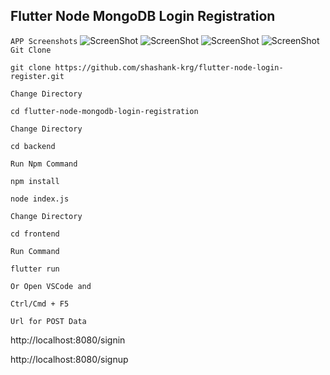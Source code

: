 ## Flutter Node MongoDB Login Registration
`APP Screenshots`
![ScreenShot](https://github.com/shashank-krg/flutter-node-login-register/blob/main/AppScreenshots/Splash.png)
![ScreenShot](https://github.com/shashank-krg/flutter-node-login-register/blob/main/AppScreenshots/Register.png)
![ScreenShot](https://github.com/shashank-krg/flutter-node-login-register/blob/main/AppScreenshots/login.png)
![ScreenShot](https://github.com/shashank-krg/flutter-node-login-register/blob/main/AppScreenshots/about.png)
`Git Clone`

```
git clone https://github.com/shashank-krg/flutter-node-login-register.git
```

`Change Directory`

```
cd flutter-node-mongodb-login-registration
```

`Change Directory`

```
cd backend
```

`Run Npm Command`

```
npm install
```

```
node index.js
```

`Change Directory`

```
cd frontend
```

`Run Command`

```
flutter run
```

`Or Open VSCode and`

```
Ctrl/Cmd + F5
```

`Url for POST Data`

http://localhost:8080/signin

http://localhost:8080/signup
